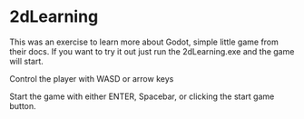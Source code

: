 # 2dLearning

This was an exercise to learn more about Godot, simple little game from their docs. If you want to try it out just run the 2dLearning.exe and the game will start.

Control the player with WASD or arrow keys

Start the game with either ENTER, Spacebar, or clicking the start game button.
